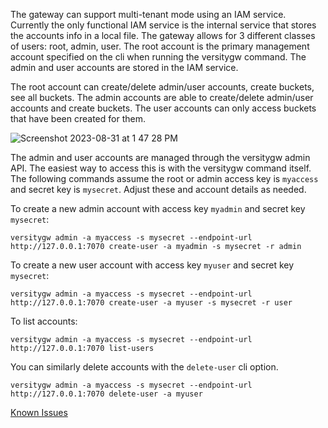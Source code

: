 The gateway can support multi-tenant mode using an IAM service. Currently the only functional IAM service is the internal service that stores the accounts info in a local file. The gateway allows for 3 different classes of users: root, admin, user. The root account is the primary management account specified on the cli when running the versitygw command. The admin and user accounts are stored in the IAM service.

The root account can create/delete admin/user accounts, create buckets, see all buckets. The admin accounts are able to create/delete admin/user accounts and create buckets. The user accounts can only access buckets that have been created for them.

![Screenshot 2023-08-31 at 1 47 28 PM](https://github.com/versity/versitygw/assets/2184287/728bb913-6e9f-460e-9c1c-fa249356b5e0)

The admin and user accounts are managed through the versitygw admin API.  The easiest way to access this is with the versitygw command itself. The following commands assume the root or admin access key is `myaccess` and secret key is `mysecret`.  Adjust these and account details as needed.

To create a new admin account with access key `myadmin` and secret key `mysecret`:
```
versitygw admin -a myaccess -s mysecret --endpoint-url http://127.0.0.1:7070 create-user -a myadmin -s mysecret -r admin
```

To create a new user account with access key `myuser` and secret key `mysecret`:
```
versitygw admin -a myaccess -s mysecret --endpoint-url http://127.0.0.1:7070 create-user -a myuser -s mysecret -r user
```

To list accounts:
```
versitygw admin -a myaccess -s mysecret --endpoint-url http://127.0.0.1:7070 list-users
```

You can similarly delete accounts with the `delete-user` cli option.
```
versitygw admin -a myaccess -s mysecret --endpoint-url http://127.0.0.1:7070 delete-user -a myuser
```

[Known Issues](https://github.com/versity/versitygw/labels/IAM)